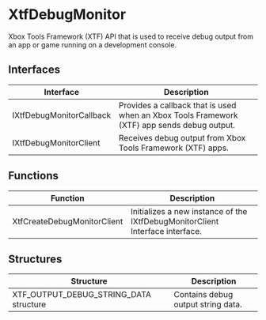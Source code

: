# XtfDebugMonitor
Xbox Tools Framework (XTF) API that is used to receive debug output from an app or game running on a development console.

## Interfaces
|Interface             | Description
|-----------------------|------------------------------------------------------
|IXtfDebugMonitorCallback | Provides a callback that is used when an Xbox Tools Framework (XTF) app sends debug output.
|IXtfDebugMonitorClient | Receives debug output from Xbox Tools Framework (XTF) apps.

## Functions
|Function              | Description
|-----------------------|------------------------------------------------------
|XtfCreateDebugMonitorClient | Initializes a new instance of the IXtfDebugMonitorClient Interface interface.

## Structures
|Structure              | Description
|-----------------------|------------------------------------------------------
|XTF_OUTPUT_DEBUG_STRING_DATA structure | Contains debug output string data.
